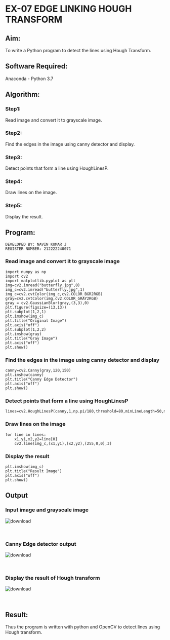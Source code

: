 # EX-07 EDGE LINKING HOUGH TRANSFORM
## Aim:
To write a Python program to detect the lines using Hough Transform.

## Software Required:
Anaconda - Python 3.7

## Algorithm:
### Step1:
Read image and convert it to grayscale image.

### Step2:
Find the edges in the image using canny detector and display.

### Step3:
Detect points that form a line using HoughLinesP.

### Step4:
Draw lines on the image.

### Step5:
Display the result.

## Program:
```
DEVELOPED BY: NAVIN KUMAR J
REGISTER NUMBER: 212222240071
```

### Read image and convert it to grayscale image
```
import numpy as np
import cv2
import matplotlib.pyplot as plt
img=cv2.imread("butterfly.jpg",0)
img_c=cv2.imread("butterfly.jpg",1)
img_c=cv2.cvtColor(img_c,cv2.COLOR_BGR2RGB)
gray=cv2.cvtColor(img,cv2.COLOR_GRAY2RGB)
gray = cv2.GaussianBlur(gray,(3,3),0)
plt.figure(figsize=(13,13))
plt.subplot(1,2,1)
plt.imshow(img_c)
plt.title("Original Image")
plt.axis("off")
plt.subplot(1,2,2)
plt.imshow(gray)
plt.title("Gray Image")
plt.axis("off")
plt.show()
```
### Find the edges in the image using canny detector and display
```
canny=cv2.Canny(gray,120,150)
plt.imshow(canny)
plt.title("Canny Edge Detector")
plt.axis("off")
plt.show()
```
### Detect points that form a line using HoughLinesP
```
lines=cv2.HoughLinesP(canny,1,np.pi/180,threshold=80,minLineLength=50,maxLineGap=250)
```
### Draw lines on the image
```
for line in lines:
    x1,y1,x2,y2=line[0]
    cv2.line(img_c,(x1,y1),(x2,y2),(255,0,0),3)
```
### Display the result
```
plt.imshow(img_c)
plt.title("Result Image")
plt.axis("off")
plt.show()
```
## Output

### Input image and grayscale image
![download](https://github.com/srikarthickeyanganapathy/Edge-Linking-using-Hough-Transform/assets/119393842/2b4a4df3-0c4b-4355-bc01-a718f05e3b92)

<br>

### Canny Edge detector output
![download](https://github.com/srikarthickeyanganapathy/Edge-Linking-using-Hough-Transform/assets/119393842/dcbd59ff-486a-4137-9c3b-49ee7dfadc96)

<br>

### Display the result of Hough transform
![download](https://github.com/srikarthickeyanganapathy/Edge-Linking-using-Hough-Transform/assets/119393842/8fa96823-dd4a-4642-89a7-f30cacffa8f9)

<br>

## Result:
Thus the program is written with python and OpenCV to detect lines using Hough transform. 
